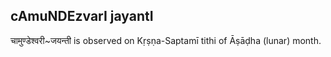 ## cAmuNDEzvarI jayantI

चामुण्डेश्वरी~जयन्ती is observed on Kṛṣṇa-Saptamī tithi of Āṣāḍha (lunar) month.



